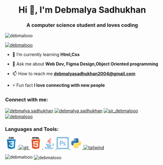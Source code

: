 <h1 align="center">Hi 👋, I'm Debmalya Sadhukhan</h1>
<h3 align="center">A computer science student and loves coding</h3>

<p align="left"> <img src="https://komarev.com/ghpvc/?username=debmalooo&label=Profile%20views&color=0e75b6&style=flat" alt="debmalooo" /> </p>

<p align="left"> <a href="https://github.com/ryo-ma/github-profile-trophy"><img src="https://github-profile-trophy.vercel.app/?username=debmalooo" alt="debmalooo" /></a> </p>

- 🌱 I’m currently learning **Html,Css**

- 💬 Ask me about **Web Dev, Figma Design,Object Oriented programming**

- 📫 How to reach me **debmalyasadhukhan2004@gmail.com**

- ⚡ Fun fact **I love connecting with new people**

<h3 align="left">Connect with me:</h3>
<p align="left">
<a href="https://linkedin.com/in/debmalya sadhukhan" target="blank"><img align="center" src="https://raw.githubusercontent.com/rahuldkjain/github-profile-readme-generator/master/src/images/icons/Social/linked-in-alt.svg" alt="debmalya sadhukhan" height="30" width="40" /></a>
<a href="https://fb.com/debmalya sadhukhan" target="blank"><img align="center" src="https://raw.githubusercontent.com/rahuldkjain/github-profile-readme-generator/master/src/images/icons/Social/facebook.svg" alt="debmalya sadhukhan" height="30" width="40" /></a>
<a href="https://instagram.com/sir_debmalooo" target="blank"><img align="center" src="https://raw.githubusercontent.com/rahuldkjain/github-profile-readme-generator/master/src/images/icons/Social/instagram.svg" alt="sir_debmalooo" height="30" width="40" /></a>
<a href="https://www.youtube.com/c/debmalooo" target="blank"><img align="center" src="https://raw.githubusercontent.com/rahuldkjain/github-profile-readme-generator/master/src/images/icons/Social/youtube.svg" alt="debmalooo" height="30" width="40" /></a>
</p>

<h3 align="left">Languages and Tools:</h3>
<p align="left"> <a href="https://www.w3schools.com/css/" target="_blank" rel="noreferrer"> <img src="https://raw.githubusercontent.com/devicons/devicon/master/icons/css3/css3-original-wordmark.svg" alt="css3" width="40" height="40"/> </a> <a href="https://git-scm.com/" target="_blank" rel="noreferrer"> <img src="https://www.vectorlogo.zone/logos/git-scm/git-scm-icon.svg" alt="git" width="40" height="40"/> </a> <a href="https://www.w3.org/html/" target="_blank" rel="noreferrer"> <img src="https://raw.githubusercontent.com/devicons/devicon/master/icons/html5/html5-original-wordmark.svg" alt="html5" width="40" height="40"/> </a> <a href="https://www.java.com" target="_blank" rel="noreferrer"> <img src="https://raw.githubusercontent.com/devicons/devicon/master/icons/java/java-original.svg" alt="java" width="40" height="40"/> </a> <a href="https://www.photoshop.com/en" target="_blank" rel="noreferrer"> <img src="https://raw.githubusercontent.com/devicons/devicon/master/icons/photoshop/photoshop-line.svg" alt="photoshop" width="40" height="40"/> </a> <a href="https://www.python.org" target="_blank" rel="noreferrer"> <img src="https://raw.githubusercontent.com/devicons/devicon/master/icons/python/python-original.svg" alt="python" width="40" height="40"/> </a> <a href="https://tailwindcss.com/" target="_blank" rel="noreferrer"> <img src="https://www.vectorlogo.zone/logos/tailwindcss/tailwindcss-icon.svg" alt="tailwind" width="40" height="40"/> </a> </p>

<p><img align="left" src="https://github-readme-stats.vercel.app/api/top-langs?username=debmalooo&show_icons=true&locale=en&layout=compact" alt="debmalooo" /></p>

<p>&nbsp;<img align="center" src="https://github-readme-stats.vercel.app/api?username=debmalooo&show_icons=true&locale=en" alt="debmalooo" /></p>
